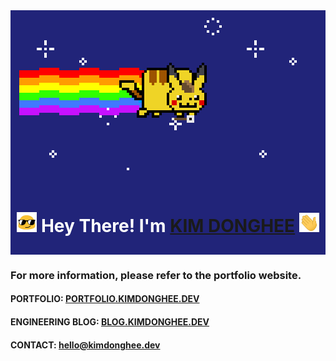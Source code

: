 <div align="center" style="background-color:#212479">
<img
src="assets/img/pikachu.gif" />
</div>

<div align="center" style="background-color:#212479; padding-top:1px; padding-bottom: 10px"><h1 style="color:white"><img src="assets/img/sunglass.gif" width="32" /> Hey There! I'm <a href="https://github.com/DEVHEE/" target="_blank">KIM DONGHEE</a> <img
src="assets/img/hi.gif" width="32" /></h1></div>

<h3>For more information, please refer to the portfolio website.</h4>

<h4>PORTFOLIO: <b><a href="https://portfolio.kimdonghee.dev">PORTFOLIO.KIMDONGHEE.DEV</a></b></h4>

<h4>ENGINEERING BLOG: <b><a href="https://blog.kimdonghee.dev">BLOG.KIMDONGHEE.DEV</a></b></h4>

<h4>CONTACT: <b><a href="mailto:hello@kimdonghee.dev">hello@kimdonghee.dev</a></b></h4>